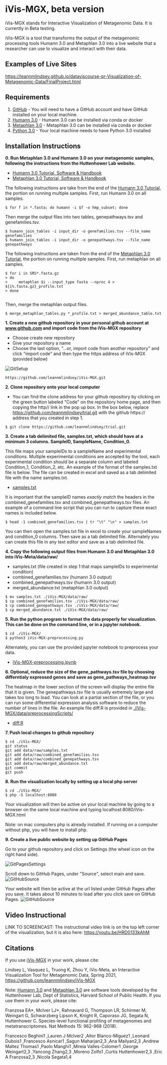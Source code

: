 # iVis-MGX, beta version 

iVis-MGX stands for Interactive Visualization of Metagenomic Data.  It is currently in Beta testing.

iVis-MGX is a tool that transforms the output of the metagenomic processing tools Humann 3.0 and Metaphlan 3.0 into a live website that a researcher can use to visualize and interact with their data.


 
## Examples of Live Sites
https://leannmlindsey.github.io/dataviscourse-pr-Visualization-of-Metagenomic-Data/FinalProject.html

## Requirements
1. [GitHub](https://git-scm.com/book/en/v2/Getting-Started-Installing-Git) - You will need to have a GitHub account and have GitHub installed on your local machine.
2. [Humann 3.0](https://huttenhower.sph.harvard.edu/humann) - Humann 3.0 can be installed via conda or docker
3. [Metaphlan 3.0](https://huttenhower.sph.harvard.edu/metaphlan) - Metaphlan 3.0 can be installed via conda or docker
4. [Python 3.0](https://www.python.org/download/releases/3.0/) - Your local machine needs to have Python 3.0 installed

## Installation Instructions
**0. Run Metaphlan 3.0 and Humann 3.0 on your metagenomic samples, following the instructions from the Huttenhower Lab website.**
 
* [Humann 3.0 Tutorial, Software & Handbook](https://huttenhower.sph.harvard.edu/humann)
* [Metaphlan 3.0 Tutorial, Software & Handbook](https://huttenhower.sph.harvard.edu/metaphlan)

The following instructions are take from the end of the [Humann 3.0 Tutorial](https://github.com/biobakery/biobakery/wiki/humann3#3-manipulating-humann-output-tables), the portion on running multiple samples.  First, run Humann 3.0 on all samples.

<div class="language-markdown highlighter-rouge"><div class="highlight"><pre class="highlight"><code><span class="gh">$ for f in *.fasta; do humann -i $f -o hmp_subset; done</span>
</code></pre></div></div>

Then merge the output files into two tables, genepathways.tsv and genefamilies.tsv.

<div class="language-markdown highlighter-rouge"><div class="highlight"><pre class="highlight"><code><span class="gh">$ humann_join_tables -i input_dir -o genefamilies.tsv --file_name genefamilies</span>
<span class="gh">$ humann_join_tables -i input_dir -o genepathways.tsv --file_name genepathways</span>
</code></pre></div></div>


The following instructions are taken from the end of the [Metaphlan 3.0 Tutorial](https://github.com/biobakery/biobakery/wiki/metaphlan3), the portion on running multiple samples.  First, run metaphlan on all samples.
<div class="language-markdown highlighter-rouge"><div class="highlight"><pre class="highlight"><code><span class="gh">$ for i in SRS*.fasta.gz
> do
>     metaphlan $i --input_type fasta --nproc 4 > ${i%.fasta.gz}_profile.txt
> done</span>
<span class="gu">  </span>
</code></pre></div></div>

Then, merge the metaphlan output files.

<div class="language-markdown highlighter-rouge"><div class="highlight"><pre class="highlight"><code><span class="gu">$ merge_metaphlan_tables.py *_profile.txt > merged_abundance_table.txt</span>
</code></pre></div></div>

**1. Create a new github repository in your personal github account at www.github.com and import code from the iVis-MGX repository**
* Choose create new repository
* Give your repository a name
* Choose the last option, "...or, import code from another repository" and click "import code" and then type the https address of iVis-MGX (provided below)



![GitSetup](https://github.com/leannmlindsey/iVis-MGX/blob/main/images/GitSetup.png)

<div class="language-markdown highlighter-rouge"><div class="highlight"><pre class="highlight"><code><span class="gh">https://github.com/leannmlindsey/iVis-MGX.git</span>
</code></pre></div></div>

**2. Clone repository onto your local computer**
* You can find the clone address for your github repository by clicking on the green button labeled "Code" on the repository home page, and then copying the http// link in the pop up box.  In the box below, replace https://github.com/leannmlindsey/trial.git with the github https:// address that you created in step 1.

<div class="language-markdown highlighter-rouge"><div class="highlight"><pre class="highlight"><code><span class="gh">$ git clone https://github.com/leannmlindsey/trial.git</span>
</code></pre></div></div>

**3. Create a tab delimited file, samples.txt, which should have at a minimum 3 columns.  SampleID, SampleName, Condition_0.**  

This file maps your sampleIDs to a sampleName and experimental conditions.  Multiple experimental conditions are accepted by the tool, each experimental condition should be a separate column and labeled Condition_1, Condition_2, etc.  An example of the format of the samples.txt file is below.  The file can be created in excel and saved as a tab delimited file with the name samples.txt.

* [samples.txt](https://github.com/leannmlindsey/iVis-MGX/blob/main/data/raw/samples.txt)

It is important that the sampleID names *exactly match* the headers in the combined_genefamilies.tsv and combined_genepathways.tsv files.  An example of a command line script that you can run to capture these exact names is included below.

<div class="language-markdown highlighter-rouge"><div class="highlight"><pre class="highlight"><code><span class="gh">$ head -1 combined_genefamilies.tsv | tr "\t" "\n" > samples.txt</span>
</code></pre></div></div>

You can then open the samples.txt file in excel to create your sampleNames and condition_0 columns.  Then save as a tab delimited file.  Alternately you can create this file in any text editor and save as a tab delimited file.

**4. Copy the following output files from Humann 3.0 and Metaphlan 3.0 into iVis-Meta/data/raw/**
* samples.txt (file created in step 1 that maps sampleIDs to experimental condition)
* combined_genefamilies.tsv (humann 3.0 output)
* combined_genepathways.tsv (humann 3.0 output)
* merged_abundance.txt (metaphlan 3.0 output)

<div class="language-markdown highlighter-rouge"><div class="highlight"><pre class="highlight"><code><span class="gh">$ mv samples.txt ./iVis-MGX/data/raw/</span>
<span class="gh">$ cp combined_genefamilies.tsv ./iVis-MGX/data/raw/</span>
<span class="gu">$ cp combined_genepathways.tsv ./iVis-MGX/data/raw/</span>
<span class="gu">$ cp merged_abundance.txt ./iVis-MGX/data/raw/</span>
</code></pre></div></div>

**5. Run the python program to format the data properly for visualization.  This can be done on the command line, or in a jupyter notebook.**

<div class="language-markdown highlighter-rouge"><div class="highlight"><pre class="highlight"><code><span class="gh">$ cd ./iVis-MGX/</span>
<span class="gu">$ python3 iVis-MGX-preprocessing.py </span>
</code></pre></div></div>

Alternately, you can use the provided jupyter notebook to preprocess your data.

* [iVis-MGX-preprocessing.ipynb](https://github.com/leannmlindsey/iVis-MGX/blob/main/data/preprocessingScripts/DataVisProject_FinalScripts.ipynb)

**6. Optional, reduce the size of the gene_pathways.tsv file by choosing differntialy expressed genes and save as gene_pathways_heatmap.tsv**

The heatmap in the lower section of the screen will display the entire file that it is given.  The genepathways.tsv file is usually extremely large and takes too long to load.  You can look at a partial section of the file, or you can run some differential expression analysis software to reduce the number of lines in the file.  An example file diff.R is provided in [./iVis-MGX/data/preprocessingScripts/](https://github.com/leannmlindsey/iVis-MGX/blob/main/data/preprocessingScripts/diff.R)

* [diff.R](https://github.com/leannmlindsey/iVis-MGX/blob/main/data/preprocessingScripts/diff.R)

**7. Push local changes to github repository**

<div class="language-markdown highlighter-rouge"><div class="highlight"><pre class="highlight"><code><span class="gh">$ cd ./iVis-MGX/</span>
<span class="gu">git status</span>
<span class="gu">git add data/raw/samples.txt</span>
<span class="gu">git add data/raw/combined_genefamilies.tsv</span>
<span class="gu">git add data/raw/combined_genepathways.tsv</span>
<span class="gu">git add data/raw/merged_abundance.txt</span>
<span class="gu">git commit</span>
<span class="gu">git push</span>
</code></pre></div></div>

**8. Run the visualization locally by setting up a local php server**

<div class="language-markdown highlighter-rouge"><div class="highlight"><pre class="highlight"><code><span class="gh">$ cd ./iVis-MGX/</span>
<span class="gu">$ php -S localhost:8080</span>
</code></pre></div></div>

Your visualization will then be active on your local machine by going to a browser on the same local machine and typing 
localhost:8080/iVis-MGX.html 

Note:  on mac computers php is already installed.  If running on a computer without php, you will have to install php.

**9. Create a live public website by setting up GitHub Pages**

Go to your github repository and click on Settings (the wheel icon on the right hand side).  

![GitPagesSettings](https://github.com/leannmlindsey/iVis-MGX/blob/main/images/GitPagesSettings.png)

Scroll down to GitHub Pages, under "Source", select main and save.
![GitHubSource](https://github.com/leannmlindsey/iVis-MGX/blob/main/images/GitHubPagesSource.png)

Your website will then be active at the url listed under GitHub Pages after you save.  It takes about 10 minutes to load after you click save on GitHub Pages.
![GitHubSource](https://github.com/leannmlindsey/iVis-MGX/blob/main/images/GitHubPagesSite.png)

## Video Instructional 
LINK TO SCREENCAST:
The instructional video link is on the top left corner of the visualization, but it is also here:
https://youtu.be/HRD0133kAhM

## Citations
If you use [iVis-MGX](https://github.com/leannmlindsey/iVis-MGX) in your work, please cite:

Lindsey L, Vasquez L, Truong K, Zhou Y, iVis-Meta, an Interactive Visualization Tool for Metagenomic Data, Spring 2021, https://github.com/leannmlindsey/iVis-MGX

Note: [Humann 3.0](https://huttenhower.sph.harvard.edu/humann) and [Metaphlan 3.0](https://huttenhower.sph.harvard.edu/metaphlan) are software tools developed by the Huttenhower Lab, Dept of Statistics, Harvard School of Public Health.  If you use them in your work, please cite:

Franzosa EA*, McIver LJ*, Rahnavard G, Thompson LR, Schirmer M, Weingart G, Schwarzberg Lipson K, Knight R, Caporaso JG, Segata N, Huttenhower C. Species-level functional profiling of metagenomes and metatranscriptomes. Nat Methods 15: 962-968 (2018).

Francesco Beghini1 ,Lauren J McIver2 ,Aitor Blanco-Mìguez1 ,Leonard Dubois1 ,Francesco Asnicar1 ,Sagun Maharjan2,3 ,Ana Mailyan2,3 ,Andrew Maltez Thomas1 ,Paolo Manghi1 ,Mireia Valles-Colomer1 ,George Weingart2,3 ,Yancong Zhang2,3 ,Moreno Zolfo1 ,Curtis Huttenhower2,3 ,Eric A Franzosa2,3 ,Nicola Segata1,4



